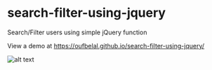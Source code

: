 # search-filter-using-jquery
Search/Filter users using simple jQuery function

View a demo at https://oufbelal.github.io/search-filter-using-jquery/

![alt text](https://oufbelal.github.io/search-filter-using-jquery/Screen-Shot.png)
